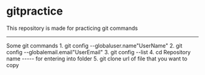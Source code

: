 # gitpractice
This repository is made for practicing git commands
<hr>
Some git commands
1. git config --globaluser.name"UserName"
2. git config --globalemail.email"UserEmail"
3. git config --list
4. cd Repository name  ----- for entering into folder
5. git clone url of file that you want to copy